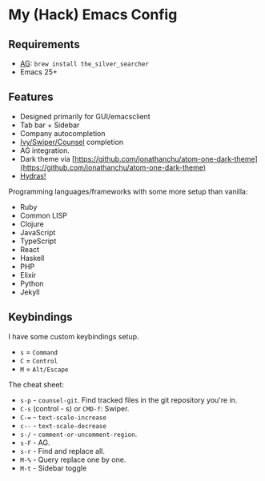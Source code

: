 # My (Hack) Emacs Config

## Requirements

- [AG](https://github.com/ggreer/the_silver_searcher): `brew install the_silver_searcher`
- Emacs 25+

## Features

- Designed primarily for GUI/emacsclient
- Tab bar + Sidebar
- Company autocompletion
- [Ivy/Swiper/Counsel](https://github.com/abo-abo/swiper) completion
- AG integration.
- Dark theme via [https://github.com/jonathanchu/atom-one-dark-theme](https://github.com/jonathanchu/atom-one-dark-theme)
- [Hydras!](https://github.com/abo-abo/hydra)

Programming languages/frameworks with some more setup than vanilla:

- Ruby
- Common LISP
- Clojure
- JavaScript
- TypeScript
- React
- Haskell
- PHP
- Elixir
- Python
- Jekyll

## Keybindings

I have some custom keybindings setup.

- `s` = `Command`
- `C` = `Control`
- `M` = `Alt/Escape`

The cheat sheet:

- `s-p` - `counsel-git`. Find tracked files in the git repository you're in.
- `C-s` (control - s) or `CMD-f`: Swiper.
- `C-=` - `text-scale-increase`
- `c--` - `text-scale-decrease`
- `s-/` - `comment-or-uncomment-region`.
- `s-F` - AG.
- `s-r` - Find and replace all.
- `M-%` - Query replace one by one.
- `M-t` - Sidebar toggle
